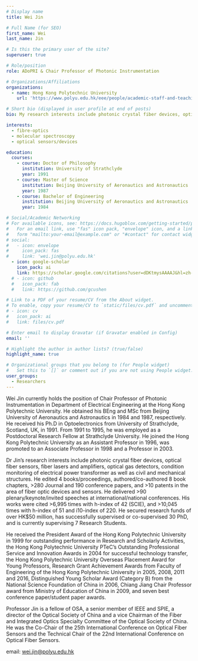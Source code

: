```yaml
---
# Display name
title: Wei Jin

# Full Name (for SEO)
first_name: Wei
last_name: Jin

# Is this the primary user of the site?
superuser: true

# Role/position
role: ADoPRI & Chair Professor of Photonic Instrumentation

# Organizations/Affiliations
organizations:
  - name: Hong Kong Polytechnic University
    url: 'https://www.polyu.edu.hk/eee/people/academic-staff-and-teaching-staff/prof-jin-wei/'

# Short bio (displayed in user profile at end of posts)
bio: My research interests include photonic crystal fiber devices, optical fiber sensors, fiber lasers and amplifiers, optical gas detectors, condition monitoring of electrical power transformer as well as civil and mechanical structures.

interests:
  - fibre-optics
  - molecular spectroscopy
  - optical sensors/devices

education:
  courses:
    - course: Doctor of Philosophy
      institution: University of Strathclyde
      year: 1991
    - course: Master of Science
      institution: Beijing University of Aeronautics and Astronautics
      year: 1987
    - course: Bachelor of Engineering
      institution: Beijing University of Aeronautics and Astronautics
      year: 1984

# Social/Academic Networking
# For available icons, see: https://docs.hugoblox.com/getting-started/page-builder/#icons
#   For an email link, use "fas" icon pack, "envelope" icon, and a link in the
#   form "mailto:your-email@example.com" or "#contact" for contact widget.
# social:
#   - icon: envelope
#     icon_pack: fas
#     link: 'wei.jin@polyu.edu.hk'
  - icon: google-scholar
    icon_pack: ai
    link: https://scholar.google.com/citations?user=dDKtmysAAAAJ&hl=zh-CN&oi=sra
  # - icon: github
  #   icon_pack: fab
  #   link: https://github.com/gcushen

# Link to a PDF of your resume/CV from the About widget.
# To enable, copy your resume/CV to `static/files/cv.pdf` and uncomment the lines below.
# - icon: cv
#   icon_pack: ai
#   link: files/cv.pdf

# Enter email to display Gravatar (if Gravatar enabled in Config)
email: ''

# Highlight the author in author lists? (true/false)
highlight_name: true

# Organizational groups that you belong to (for People widget)
#   Set this to `[]` or comment out if you are not using People widget.
user_groups:
  - Researchers
---
```


Wei Jin currently holds the position of Chair Professor of Photonic Instrumentation in Department of Electrical Engineering at the Hong Kong Polytechnic University. He obtained his BEng and MSc from Beijing University of Aeronautics and Astronautics in 1984 and 1987, respectively. He received his Ph.D in Optoelectronics from University of Strathclyde, Scotland, UK, in 1991.  From 1991 to 1995, he was employed as a Postdoctoral Research Fellow at Strathclyde University. He joined the Hong Kong Polytechnic University as an Assistant Professor in 1996, was promoted to an Associate Professor in 1998 and a Professor in 2003.

Dr Jin’s research interests include photonic crystal fiber devices, optical fiber sensors, fiber lasers and amplifiers, optical gas detectors, condition monitoring of electrical power transformer as well as civil and mechanical structures. He edited 4 books/proceedings, authored/co-authored 8 book chapters, >280 Journal and 190 conference papers, and >10 patents in the area of fiber optic devices and sensors. He delivered >90 plenary/keynote/invited speeches at international/national conferences. His works were cited >6,995 times with h-index of 42 (SCIE), and >10,045 times with h-index of 51 and i10-index of 220. He secured research funds of over HK$50 million, has successfully supervised or co-supervised 30 PhD, and is currently supervising 7 Research Students.

He received the President Award of the Hong Kong Polytechnic University in 1999 for outstanding performance in Research and Scholarly Activities, the Hong Kong Polytechnic University PTeC’s Outstanding Professional Service and Innovation Awards in 2004 for successful technology transfer, the Hong Kong Polytechnic University Overseas Placement Award for Young Professors,  Research Grant Achievement Awards from Faculty of Engineering of the Hong Kong Polytechnic University in 2005, 2008, 2011 and 2016, Distinguished Young Scholar Award (Category B) from the National Science Foundation of China in 2006, Chiang Jiang Chair Professor award from Ministry of Education of China in 2009, and seven best conference paper/student paper awards.

Professor Jin is a fellow of OSA, a senior member of IEEE and SPIE, a director of the Optical Society of China and a vice Chairman of the Fiber and Integrated Optics Specialty Committee of the Optical Society of China. He was the Co-Chair of the 25th International Conference on Optical Fiber Sensors and the Technical Chair of the 22nd International Conference on Optical Fiber Sensors.

email: wei.jin@polyu.edu.hk